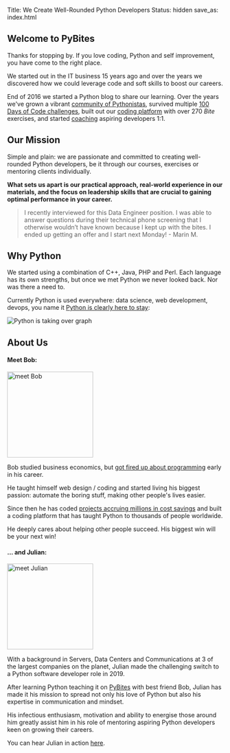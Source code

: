 Title: We Create Well-Rounded Python Developers
Status: hidden
save_as: index.html

## Welcome to PyBites

Thanks for stopping by. If you love coding, Python and self improvement, you have come to the right place.

We started out in the IT business 15 years ago and over the years we discovered how we could leverage code and soft skills to boost our careers.

End of 2016 we started a Python blog to share our learning. Over the years we've grown a vibrant [community of Pythonistas](pages/community.html), survived multiple [100 Days of Code challenges](pages/100days.html), built out our [coding platform](https://codechalleng.es/) with over 270 _Bite_ exercises, and started [coaching](pages/apply.html) aspiring developers 1:1.

## Our Mission

Simple and plain: we are passionate and committed to creating well-rounded Python developers, be it through our courses, exercises or mentoring clients individually.

**What sets us apart is our practical approach, real-world experience in our materials, and the focus on leadership skills that are crucial to gaining optimal performance in your career.**

> I recently interviewed for this Data Engineer position. I was able to answer questions during their technical phone screening that I otherwise wouldn’t have known because I kept up with the bites. I ended up getting an offer and I start next Monday! - Marin M.

## Why Python

We started using a combination of C++, Java, PHP and Perl. Each language has its own strengths, but once we met Python we never looked back. Nor was there a need to.

Currently Python is used everywhere: data science, web development, devops, you name it <a href="https://stackoverflow.blog/2017/09/06/incredible-growth-python/" target="_blank">Python is clearly here to stay</a>:

<img src="images/python-growth.png" alt="Python is taking over graph" style="max-width: 600px;">

## About Us

#### Meet Bob:

<img src="https://codechalleng.es/static/img/bob.jpeg" alt="meet Bob" style="width:200px;">

Bob studied business economics, but <a href="http://www.blog.pythonlibrary.org/2019/12/02/pydev-of-the-week-bob-belderbos/" target="_blank">got fired up about programming</a> early in his career.

He taught himself web design / coding and started living his biggest passion: automate the boring stuff, making other people's lives easier.

Since then he has coded <a href="https://blogs.oracle.com/jobsatoracle/bob-belderbos-career-success-story:-leveraging-your-brand-and-network-to-achieve-career-aspirations" target="_blank">projects accruing millions in cost savings</a> and built a coding platform that has taught Python to thousands of people worldwide.

He deeply cares about helping other people succeed. His biggest win will be your next win!

#### ... and Julian:

<img src="https://pybit.es/images/julian.jpg" alt="meet Julian" style="width:200px;">

With a background in Servers, Data Centers and Communications at 3 of the largest companies on the planet, Julian made the challenging switch to a Python software developer role in 2019.

After learning Python teaching it on <a href="https://pybit.es" target="_blank">PyBites</a> with best friend Bob, Julian has made it his mission to spread not only his love of Python but also his expertise in communication and mindset.

His infectious enthusiasm, motivation and ability to energise those around him greatly assist him in his role of mentoring aspiring Python developers keen on growing their careers.

You can hear Julian in action <a href="https://testandcode.com/60" target="_blank">here</a>.
